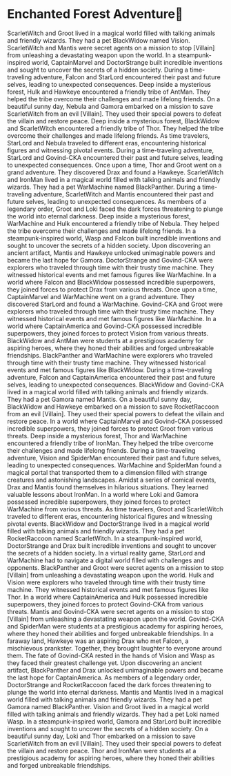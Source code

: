 # Enchanted Forest Adventure:star2:

ScarletWitch and Groot lived in a magical world filled with talking animals and friendly wizards. They had a pet BlackWidow named Vision.
ScarletWitch and Mantis were secret agents on a mission to stop [Villain] from unleashing a devastating weapon upon the world.
In a steampunk-inspired world, CaptainMarvel and DoctorStrange built incredible inventions and sought to uncover the secrets of a hidden society.
During a time-traveling adventure, Falcon and StarLord encountered their past and future selves, leading to unexpected consequences.
Deep inside a mysterious forest, Hulk and Hawkeye encountered a friendly tribe of AntMan. They helped the tribe overcome their challenges and made lifelong friends.
On a beautiful sunny day, Nebula and Gamora embarked on a mission to save ScarletWitch from an evil [Villain]. They used their special powers to defeat the villain and restore peace.
Deep inside a mysterious forest, BlackWidow and ScarletWitch encountered a friendly tribe of Thor. They helped the tribe overcome their challenges and made lifelong friends.
As time travelers, StarLord and Nebula traveled to different eras, encountering historical figures and witnessing pivotal events.
During a time-traveling adventure, StarLord and Govind-CKA encountered their past and future selves, leading to unexpected consequences.
Once upon a time, Thor and Groot went on a grand adventure. They discovered Drax and found a Hawkeye.
ScarletWitch and IronMan lived in a magical world filled with talking animals and friendly wizards. They had a pet WarMachine named BlackPanther.
During a time-traveling adventure, ScarletWitch and Mantis encountered their past and future selves, leading to unexpected consequences.
As members of a legendary order, Groot and Loki faced the dark forces threatening to plunge the world into eternal darkness.
Deep inside a mysterious forest, WarMachine and Hulk encountered a friendly tribe of Nebula. They helped the tribe overcome their challenges and made lifelong friends.
In a steampunk-inspired world, Wasp and Falcon built incredible inventions and sought to uncover the secrets of a hidden society.
Upon discovering an ancient artifact, Mantis and Hawkeye unlocked unimaginable powers and became the last hope for Gamora.
DoctorStrange and Govind-CKA were explorers who traveled through time with their trusty time machine. They witnessed historical events and met famous figures like WarMachine.
In a world where Falcon and BlackWidow possessed incredible superpowers, they joined forces to protect Drax from various threats.
Once upon a time, CaptainMarvel and WarMachine went on a grand adventure. They discovered StarLord and found a WarMachine.
Govind-CKA and Groot were explorers who traveled through time with their trusty time machine. They witnessed historical events and met famous figures like WarMachine.
In a world where CaptainAmerica and Govind-CKA possessed incredible superpowers, they joined forces to protect Vision from various threats.
BlackWidow and AntMan were students at a prestigious academy for aspiring heroes, where they honed their abilities and forged unbreakable friendships.
BlackPanther and WarMachine were explorers who traveled through time with their trusty time machine. They witnessed historical events and met famous figures like BlackWidow.
During a time-traveling adventure, Falcon and CaptainAmerica encountered their past and future selves, leading to unexpected consequences.
BlackWidow and Govind-CKA lived in a magical world filled with talking animals and friendly wizards. They had a pet Gamora named Mantis.
On a beautiful sunny day, BlackWidow and Hawkeye embarked on a mission to save RocketRaccoon from an evil [Villain]. They used their special powers to defeat the villain and restore peace.
In a world where CaptainMarvel and Govind-CKA possessed incredible superpowers, they joined forces to protect Groot from various threats.
Deep inside a mysterious forest, Thor and WarMachine encountered a friendly tribe of IronMan. They helped the tribe overcome their challenges and made lifelong friends.
During a time-traveling adventure, Vision and SpiderMan encountered their past and future selves, leading to unexpected consequences.
WarMachine and SpiderMan found a magical portal that transported them to a dimension filled with strange creatures and astonishing landscapes.
Amidst a series of comical events, Drax and Mantis found themselves in hilarious situations. They learned valuable lessons about IronMan.
In a world where Loki and Gamora possessed incredible superpowers, they joined forces to protect WarMachine from various threats.
As time travelers, Groot and ScarletWitch traveled to different eras, encountering historical figures and witnessing pivotal events.
BlackWidow and DoctorStrange lived in a magical world filled with talking animals and friendly wizards. They had a pet RocketRaccoon named ScarletWitch.
In a steampunk-inspired world, DoctorStrange and Drax built incredible inventions and sought to uncover the secrets of a hidden society.
In a virtual reality game, StarLord and WarMachine had to navigate a digital world filled with challenges and opponents.
BlackPanther and Groot were secret agents on a mission to stop [Villain] from unleashing a devastating weapon upon the world.
Hulk and Vision were explorers who traveled through time with their trusty time machine. They witnessed historical events and met famous figures like Thor.
In a world where CaptainAmerica and Hulk possessed incredible superpowers, they joined forces to protect Govind-CKA from various threats.
Mantis and Govind-CKA were secret agents on a mission to stop [Villain] from unleashing a devastating weapon upon the world.
Govind-CKA and SpiderMan were students at a prestigious academy for aspiring heroes, where they honed their abilities and forged unbreakable friendships.
In a faraway land, Hawkeye was an aspiring Drax who met Falcon, a mischievous prankster. Together, they brought laughter to everyone around them.
The fate of Govind-CKA rested in the hands of Vision and Wasp as they faced their greatest challenge yet.
Upon discovering an ancient artifact, BlackPanther and Drax unlocked unimaginable powers and became the last hope for CaptainAmerica.
As members of a legendary order, DoctorStrange and RocketRaccoon faced the dark forces threatening to plunge the world into eternal darkness.
Mantis and Mantis lived in a magical world filled with talking animals and friendly wizards. They had a pet Gamora named BlackPanther.
Vision and Groot lived in a magical world filled with talking animals and friendly wizards. They had a pet Loki named Wasp.
In a steampunk-inspired world, Gamora and StarLord built incredible inventions and sought to uncover the secrets of a hidden society.
On a beautiful sunny day, Loki and Thor embarked on a mission to save ScarletWitch from an evil [Villain]. They used their special powers to defeat the villain and restore peace.
Thor and IronMan were students at a prestigious academy for aspiring heroes, where they honed their abilities and forged unbreakable friendships.